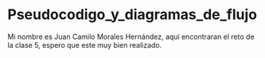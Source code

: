 # Pseudocodigo_y_diagramas_de_flujo
Mi nombre es Juan Camilo Morales Hernández, aquí encontraran el reto de la clase 5, espero que este muy bien realizado.
